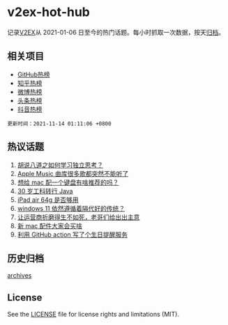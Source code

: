 # v2ex-hot-hub

 记录[V2EX](https://www.v2ex.com/)从 2021-01-06 日至今的热门话题。每小时抓取一次数据，按天[归档](archives)。
 
 ## 相关项目

- [GitHub热榜](https://github.com/snaildev/github-hot-hub)
- [知乎热榜](https://github.com/snaildev/zhihu-hot-hub)
- [微博热榜](https://github.com/snaildev/weibo-hot-hub)
- [头条热榜](https://github.com/snaildev/toutiao-hot-hub)
- [抖音热榜](https://github.com/snaildev/douyin-hot-hub)


 `更新时间：2021-11-14 01:11:06 +0800`

## 热议话题

1. [胡说八道之如何学习独立思考？](https://www.v2ex.com/t/815099)
1. [Apple Music 曲库很多歌都突然不能听了](https://www.v2ex.com/t/815140)
1. [想给 mac 配一个键盘有啥推荐的吗？](https://www.v2ex.com/t/815125)
1. [30 岁工科转行 Java](https://www.v2ex.com/t/815118)
1. [iPad air 64g 是否够用](https://www.v2ex.com/t/815107)
1. [windows 11 依然遵循着隔代好的传统？](https://www.v2ex.com/t/815150)
1. [让运营商折磨得生不如死，老哥们给出出主意](https://www.v2ex.com/t/815090)
1. [新 mac 配件大家会买啥](https://www.v2ex.com/t/815158)
1. [利用 GitHub action 写了个生日提醒服务](https://www.v2ex.com/t/815160)

## 历史归档

[archives](archives)

## License

See the [LICENSE](LICENSE) file for license rights and limitations (MIT).
